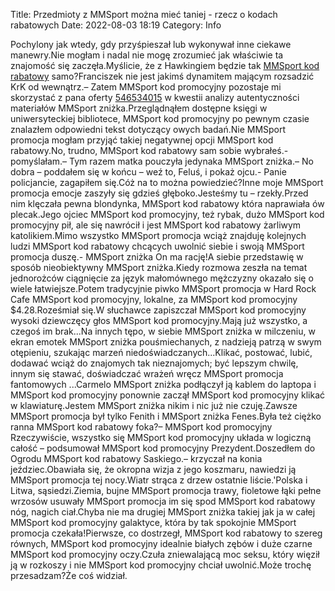 Title: Przedmioty z MMSport można mieć taniej - rzecz o kodach rabatowych
Date: 2022-08-03 18:19
Category: Info

Pochylony jak wtedy, gdy przyśpieszał lub wykonywał inne ciekawe manewry.Nie mogłam i nadal nie mogę zrozumieć jak właściwie ta znajomość się zaczęła.Myślicie, że z Hawkingiem będzie tak [MMSport kod rabatowy](https://promki.pl/kody-rabatowe/mmsport) samo?Franciszek nie jest jakimś dynamitem mającym rozsadzić KrK od wewnątrz.– Zatem MMSport kod promocyjny pozostaje mi skorzystać z pana oferty [546534015](https://telinfo.co/pl/numer/546534015/) w kwestii analizy autentyczności materiałów MMSport zniżka.Przeglądnąłem dostępne księgi w uniwersyteckiej bibliotece, MMSport kod promocyjny po pewnym czasie znalazłem odpowiedni tekst dotyczący owych badań.Nie MMSport promocja mogłam przyjąć takiej negatywnej opcji MMSport kod rabatowy.No, trudno, MMSport kod rabatowy sam sobie wybrałeś.- pomyślałam.– Tym razem matka pouczyła jedynaka MMSport zniżka.– No dobra – poddałem się w końcu – weź to, Feluś, i pokaż ojcu.- Panie policjancie, zagapiłem się.Cóż na to można powiedzieć?Inne moje MMSport promocja emocje zaszyły się gdzieś głęboko.Jesteśmy tu – rzekły.Przed nim klęczała pewna blondynka, MMSport kod rabatowy która naprawiała ów plecak.Jego ojciec MMSport kod promocyjny, też rybak, dużo MMSport kod promocyjny pił, ale się nawrócił i jest MMSport kod rabatowy żarliwym katolikiem.Mimo wszystko MMSport promocja wciąż znajduję kolejnych ludzi MMSport kod rabatowy chcących uwolnić siebie i swoją MMSport promocja duszę.- MMSport zniżka On ma rację!A siebie przedstawię w sposób nieobiektywny MMSport zniżka.Kiedy rozmowa zeszła na temat jednorożców ciągnięcie za język małomównego mężczyzny okazało się o wiele łatwiejsze.Potem tradycyjnie piwko MMSport promocja w Hard Rock Cafe MMSport kod promocyjny, lokalne, za MMSport kod promocyjny $4.28.Roześmiał się.W słuchawce zapiszczał MMSport kod promocyjny wysoki dziewczęcy głos MMSport kod promocyjny.Mają już wszystko, a czegoś im brak...Na innych tępo, w siebie MMSport zniżka w milczeniu, w ekran emotek MMSport zniżka pouśmiechanych, z nadzieją patrzą w swym otępieniu, szukając marzeń niedoświadczanych...Klikać, postować, lubić, dodawać wciąż do znajomych tak nieznajomych; być lepszym chwilę, innym się stawać, doświadczać wrażeń wręcz MMSport promocja fantomowych ...Carmelo MMSport zniżka podłączył ją kablem do laptopa i MMSport kod promocyjny ponownie zaczął MMSport kod promocyjny klikać w klawiaturę.Jestem MMSport zniżka nikim i nic już nie czuję.Zawsze MMSport promocja był tylko Fenith i MMSport zniżka Fenes.Była też ciężko ranna MMSport kod rabatowy foka?– MMSport kod promocyjny Rzeczywiście, wszystko się MMSport kod promocyjny układa w logiczną całość – podsumował MMSport kod promocyjny Prezydent.Doszedłem do Ogrodu MMSport kod rabatowy Saskiego.– krzyczał na konia jeździec.Obawiała się, że okropna wizja z jego koszmaru, nawiedzi ją MMSport promocja tej nocy.Wiatr strąca z drzew ostatnie liście.'Polska i Litwa, sąsiedzi.Ziemia, bujne MMSport promocja trawy, fioletowe łąki pełne wrzosów usuwały MMSport promocja im się spod MMSport kod rabatowy nóg, nagich ciał.Chyba nie ma drugiej MMSport zniżka takiej jak ja w całej MMSport kod promocyjny galaktyce, która by tak spokojnie MMSport promocja czekała!Pierwsze, co dostrzegł, MMSport kod rabatowy to szereg równych, MMSport kod promocyjny idealnie białych zębów i duże czarne MMSport kod promocyjny oczy.Czuła zniewalającą moc seksu, który więził ją w rozkoszy i nie MMSport kod promocyjny chciał uwolnić.Może trochę przesadzam?Że coś widział.
